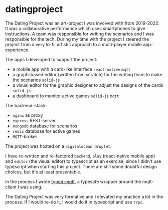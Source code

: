 ﻿# datingproject

The Dating Project was an art-project I was involved with from 2019-2022. It was a collaborative performance which uses smartphones to give instructions. A team was responsible for writing the scenarios and I was responsible for the tech. During my time with the project I steered the project from a very lo-fi, artistic approach to a multi-player mobile app-experience.

The apps I developed to support the project:

- a mobile app with a card-like interface `react-native` `mqtt`
- a graph-based editor (written from scratch) for the writing team to make the scenarios `solid-js`
- a visual editor for the graphic designer to adjust the designs of the cards `solid-js`
- a dashboard to monitor active games `solid-js` `mqtt`

The backend-stack:

- `nginx` as proxy
- `express` REST-server
- `mongodb` database for scenarios
- `redis` database for active games
- `MQTT`-broker

The project was hosted on a `digitalocean droplet`.

I have re-written and re-factored `backend`, `play` (react-native mobile app) and `editor` (the visual editor) to typescript as an exercise, since I didn't use typescript when starting this project. There are still some doubtful design choices, but it's at least presentable.

In the process I wrote [typed-mqtt](https://github.com/bigmistqke/typed-mqtt), a typesafe wrapper around the mqtt-client I was using.

The Dating Project was very formative and I elevated my practice a lot in the process. If I would re-do it, I would do it in typescript and use `trpc`.
